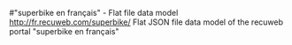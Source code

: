 #"superbike en français" - Flat file data model
http://fr.recuweb.com/superbike/
Flat JSON file data model of the recuweb portal "superbike en français"
